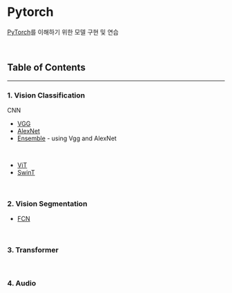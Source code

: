 # **Pytorch**
[PyTorch](https://github.com/pytorch/pytorch)를 이해하기 위한 모델 구현 및 연습

</br>

## Table of Contents
---
### 1. Vision Classification
CNN
- [VGG](https://github.com/yunguks/Torch_test/blob/main/vgg/VGG.py)
- [AlexNet](https://github.com/yunguks/Torch_test/blob/main/vgg/AlexNet.ipynb)   
- [Ensemble](https://github.com/yunguks/Torch_test/blob/main/vgg/Ensemble.ipynb) - using Vgg and AlexNet
 
</br>

- [ViT](https://github.com/yunguks/Torch_test/blob/main/VIT/VIT_example.ipynb)
- [SwinT](https://github.com/yunguks/Torch_test/blob/main/swinT/swinT_test.ipynb)
</br>

### 2. Vision Segmentation
- [FCN](https://github.com/yunguks/Torch_test/tree/main/FCN)

</br>

### 3. Transformer

</br>

### 4. Audio